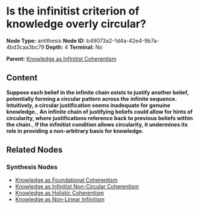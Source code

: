 # Is the infinitist criterion of knowledge overly circular?

**Node Type:** antithesis
**Node ID:** b49073a2-1d4a-42e4-9b7a-4bd3caa3bc79
**Depth:** 4
**Terminal:** No

**Parent:** [Knowledge as Infinitist Coherentism](knowledge-as-infinitist-coherentism-synthesis-4de02165-7d0a-471e-81e6-f0aae7a09378.md)

## Content

**Suppose each belief in the infinite chain exists to justify another belief, potentially forming a circular pattern across the infinite sequence. Intuitively, a circular justification seems inadequate for genuine knowledge.**, **An infinite chain of justifying beliefs could allow for hints of circularity, where justifications reference back to previous beliefs within the chain.**, **If the infinitist condition allows circularity, it undermines its role in providing a non-arbitrary basis for knowledge.**

## Related Nodes

### Synthesis Nodes

- [Knowledge as Foundational Coherentism](knowledge-as-foundational-coherentism-synthesis-7463c038-eebb-4298-87e8-fecd60968e0d.md)
- [Knowledge as Infinitist Non-Circular Coherentism](knowledge-as-infinitist-non-circular-coherentism-synthesis-bbe67c1d-0ed0-4c84-8fdb-e117b9568bcc.md)
- [Knowledge as Holistic Coherentism](knowledge-as-holistic-coherentism-synthesis-9971d339-583a-4d03-8954-192480f082cb.md)
- [Knowledge as Non-Linear Infinitism](knowledge-as-non-linear-infinitism-synthesis-05cd19d4-d86a-4f18-b86c-898ff7714400.md)
